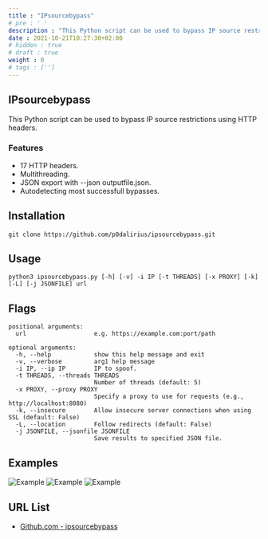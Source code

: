```yaml
---
title : "IPsourcebypass"
# pre : ' '
description : "This Python script can be used to bypass IP source restrictions using HTTP headers."
date : 2021-10-21T10:27:30+02:00
# hidden : true
# draft : true
weight : 0
# tags : ['']
---
```


## IPsourcebypass

This Python script can be used to bypass IP source restrictions using HTTP headers.

### Features

- 17 HTTP headers.
- Multithreading.
- JSON export with --json outputfile.json.
- Autodetecting most successfull bypasses.

## Installation

```plain
git clone https://github.com/p0dalirius/ipsourcebypass.git
```

## Usage

```plain
python3 ipsourcebypass.py [-h] [-v] -i IP [-t THREADS] [-x PROXY] [-k] [-L] [-j JSONFILE] url
```

## Flags

```plain
positional arguments:
  url                   e.g. https://example.com:port/path

optional arguments:
  -h, --help            show this help message and exit
  -v, --verbose         arg1 help message
  -i IP, --ip IP        IP to spoof.
  -t THREADS, --threads THREADS
                        Number of threads (default: 5)
  -x PROXY, --proxy PROXY
                        Specify a proxy to use for requests (e.g., http://localhost:8080)
  -k, --insecure        Allow insecure server connections when using SSL (default: False)
  -L, --location        Follow redirects (default: False)
  -j JSONFILE, --jsonfile JSONFILE
                        Save results to specified JSON file.
```

## Examples

![Example](images/example1.png)
![Example](images/example2.png)
![Example](images/example3.png)

## URL List

- [Github.com - ipsourcebypass](https://github.com/p0dalirius/ipsourcebypass)

